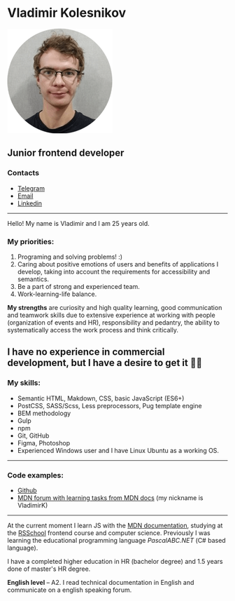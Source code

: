 # Vladimir Kolesnikov
![Me](images/me.png)
## Junior frontend developer
### Contacts
* [Telegram](https://t.me/ithrforu)
* [Email](kolesnikov.v1996@gmail.com)
* [Linkedin](https://www.linkedin.com/in/ithrforu/)

---

Hello! My name is Vladimir and I am 25 years old.

### My priorities:
1. Programing and solving problems! :)
2. Caring about positive emotions of users and benefits of applications I develop, taking into account the requirements for accessibility and semantics.
3. Be a part of strong and experienced team.
4. Work-learning-life balance.

**My strengths** are curiosity and high quality learning, good communication and teamwork skills due to extensive experience at working with people (organization of events and HR), responsibility and pedantry, the ability to systematically access the work process and think critically.

I have no experience in commercial development, but I have a desire to get it :man_technologist:
---
### My skills:
* Semantic HTML, Makdown, CSS, basic JavaScript (ES6+)
* PostCSS, SASS/Scss, Less preprocessors, Pug template engine
* BEM methodology
* Gulp
* npm
* Git, GitHub
* Figma, Photoshop
* Experienced Windows user and I have Linux Ubuntu as a working OS.
---
### Code examples:
* [Github](https://github.com/ithrforu?tab=repositories)
* [MDN forum with learning tasks from MDN docs](https://discourse.mozilla.org/c/mdn/236) (my nickname is VladimirK)
---
At the current moment I learn JS with the [MDN documentation](https://developer.mozilla.org/en-US/docs/Learn/HTML#prerequisites), studying at the [RSSchool](https://rs.school/js/) frontend course and computer science. Previously I was learning the educational programming language *PascalABC.NET* (С# based language).

I have a completed higher education in HR (bachelor degree) and 1.5 years done of master's HR degree.

**English level** – A2. I read technical documentation in English and communicate on a english speaking forum.
